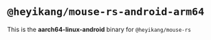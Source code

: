 # `@heyikang/mouse-rs-android-arm64`

This is the **aarch64-linux-android** binary for `@heyikang/mouse-rs`
